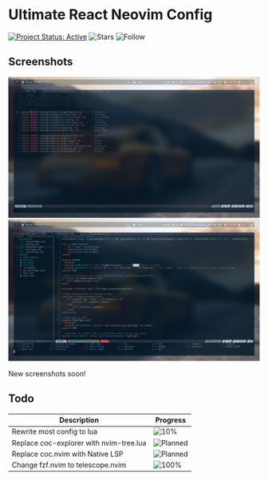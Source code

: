 # Ultimate React Neovim Config

[![Project Status: Active](https://www.repostatus.org/badges/latest/active.svg)](https://www.repostatus.org/#active)
![Stars](https://img.shields.io/github/stars/ecosse3/nvim?label=%E2%AD%90%20Stars)
![Follow](https://img.shields.io/github/followers/ecosse3?label=Please%20follow%20%20to%20support%20my%20work&style=social)

## Screenshots

![Neovim](./screenshots/1.png)
![Neovim](./screenshots/2.png)

New screenshots soon!

## Todo

| Description                             | Progress                                                           |
|-----------------------------------------|--------------------------------------------------------------------|
| Rewrite most config to lua              | ![10%](https://progress-bar.dev/10/?title=progress)                |
| Replace coc-explorer with nvim-tree.lua | ![Planned](https://progress-bar.dev/0/?title=planned&color=b8860b) |
| Replace coc.nvim with Native LSP        | ![Planned](https://progress-bar.dev/0/?title=planned&color=b8860b) |
| Change fzf.nvim to telescope.nvim       | ![100%](https://progress-bar.dev/100/?title=done&color=555555)     |

